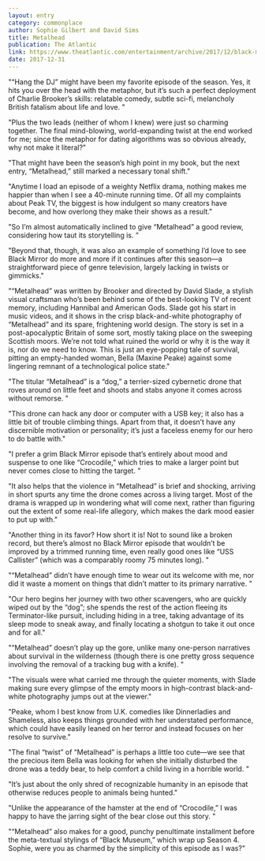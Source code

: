 ```yaml
---
layout: entry
category: commonplace
author: Sophie Gilbert and David Sims
title: Metalhead
publication: The Atlantic
link: https://www.theatlantic.com/entertainment/archive/2017/12/black-mirrors-metalhead-is-a-short-stylish-survival-thriller/549392/
date: 2017-12-31
---
```


"“Hang the DJ” might have been my favorite episode of the season. Yes, it hits you over the head with the metaphor, but it’s such a perfect deployment of Charlie Brooker’s skills: relatable comedy, subtle sci-fi, melancholy British fatalism about life and love. "

"Plus the two leads (neither of whom I knew) were just so charming together. The final mind-blowing, world-expanding twist at the end worked for me; since the metaphor for dating algorithms was so obvious already, why not make it literal?"

"That might have been the season’s high point in my book, but the next entry, “Metalhead,” still marked a necessary tonal shift."

"Anytime I load an episode of a weighty Netflix drama, nothing makes me happier than when I see a 40-minute running time. Of all my complaints about Peak TV, the biggest is how indulgent so many creators have become, and how overlong they make their shows as a result."

"So I’m almost automatically inclined to give “Metalhead” a good review, considering how taut its storytelling is. "

"Beyond that, though, it was also an example of something I’d love to see Black Mirror do more and more if it continues after this season—a straightforward piece of genre television, largely lacking in twists or gimmicks."

"“Metalhead” was written by Brooker and directed by David Slade, a stylish visual craftsman who’s been behind some of the best-looking TV of recent memory, including Hannibal and American Gods. Slade got his start in music videos, and it shows in the crisp black-and-white photography of “Metalhead” and its spare, frightening world design. The story is set in a post-apocalyptic Britain of some sort, mostly taking place on the sweeping Scottish moors. We’re not told what ruined the world or why it is the way it is, nor do we need to know. This is just an eye-popping tale of survival, pitting an empty-handed woman, Bella (Maxine Peake) against some lingering remnant of a technological police state."

"The titular “Metalhead” is a “dog,” a terrier-sized cybernetic drone that roves around on little feet and shoots and stabs anyone it comes across without remorse. "

"This drone can hack any door or computer with a USB key; it also has a little bit of trouble climbing things. Apart from that, it doesn’t have any discernible motivation or personality; it’s just a faceless enemy for our hero to do battle with."

"I prefer a grim Black Mirror episode that’s entirely about mood and suspense to one like “Crocodile,” which tries to make a larger point but never comes close to hitting the target. "

"It also helps that the violence in “Metalhead” is brief and shocking, arriving in short spurts any time the drone comes across a living target. Most of the drama is wrapped up in wondering what will come next, rather than figuring out the extent of some real-life allegory, which makes the dark mood easier to put up with."

"Another thing in its favor? How short it is! Not to sound like a broken record, but there’s almost no Black Mirror episode that wouldn’t be improved by a trimmed running time, even really good ones like “USS Callister” (which was a comparably roomy 75 minutes long). "

"“Metalhead” didn’t have enough time to wear out its welcome with me, nor did it waste a moment on things that didn’t matter to its primary narrative. "

"Our hero begins her journey with two other scavengers, who are quickly wiped out by the “dog”; she spends the rest of the action fleeing its Terminator-like pursuit, including hiding in a tree, taking advantage of its sleep mode to sneak away, and finally locating a shotgun to take it out once and for all."

"“Metalhead” doesn’t play up the gore, unlike many one-person narratives about survival in the wilderness (though there is one pretty gross sequence involving the removal of a tracking bug with a knife). "

"The visuals were what carried me through the quieter moments, with Slade making sure every glimpse of the empty moors in high-contrast black-and-white photography jumps out at the viewer."

"Peake, whom I best know from U.K. comedies like Dinnerladies and Shameless, also keeps things grounded with her understated performance, which could have easily leaned on her terror and instead focuses on her resolve to survive."

"The final “twist” of “Metalhead” is perhaps a little too cute—we see that the precious item Bella was looking for when she initially disturbed the drone was a teddy bear, to help comfort a child living in a horrible world. "

"It’s just about the only shred of recognizable humanity in an episode that otherwise reduces people to animals being hunted."

"Unlike the appearance of the hamster at the end of “Crocodile,” I was happy to have the jarring sight of the bear close out this story. "

"“Metalhead” also makes for a good, punchy penultimate installment before the meta-textual stylings of “Black Museum,” which wrap up Season 4. Sophie, were you as charmed by the simplicity of this episode as I was?"
